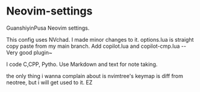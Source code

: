 # Neovim-settings
GuanshiyinPusa Neovim settings.

This config uses NVchad.
I made minor changes to it.
options.lua is straight copy paste from my main branch.
Add copilot.lua and copilot-cmp.lua -- Very good plugin~

I code C,CPP, Pytho. Use Markdown and text for note taking.

the only thing i wanna complain about is nvimtree's keymap is diff from neotree, but i will get used to it. EZ
